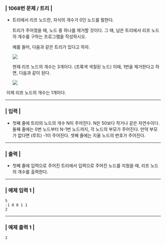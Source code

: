 ### | 1068번 문제 / 트리 |

- 트리에서 리프 노드란, 자식의 개수가 0인 노드를 말한다.

  트리가 주어졌을 때, 노드 중 하나를 제거할 것이다. 그 때, 남은 트리에서 리프 노드의 개수를 구하는 프로그램을 작성하시오.

  예를 들어, 다음과 같은 트리가 있다고 하자.

  <img src="https://www.acmicpc.net/upload/201003/tree1.JPG">

  

  현재 리프 노드의 개수는 3개이다. (초록색 색칠된 노드) 이때, 1번을 제거한다고 하면, 다음과 같이 된다.

  

  <img src="https://www.acmicpc.net/upload/201003/tree2.JPG">



​		 이제 리프 노드의 개수는 1개이다.



---

### | 입력 |

- 첫째 줄에 트리의 노드의 개수 N이 주어진다. N은 50보다 작거나 같은 자연수이다. 둘째 줄에는 0번 노드부터 N-1번 노드까지, 각 노드의 부모가 주어진다. 만약 부모가 없다면 (루트) -1이 주어진다. 셋째 줄에는 지울 노드의 번호가 주어진다.

----

### | 출력 |

- 첫째 줄에 입력으로 주어진 트리에서 입력으로 주어진 노드를 지웠을 때, 리프 노드의 개수를 출력한다.

---

### | 예제 입력 1 |

```
5
-1 0 0 1 1
2
```

---

### | 예제 출력 1 |

```
2
```

